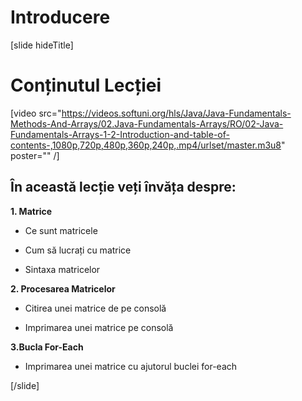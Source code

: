 # Introducere
[slide hideTitle]

# Conținutul Lecției

[video src="https://videos.softuni.org/hls/Java/Java-Fundamentals-Methods-And-Arrays/02.Java-Fundamentals-Arrays/RO/02-Java-Fundamentals-Arrays-1-2-Introduction-and-table-of-contents-,1080p,720p,480p,360p,240p,.mp4/urlset/master.m3u8" poster="" /]


## În această lecție veți învăța despre:

**1. Matrice**

- Ce sunt matricele

- Cum să lucrați cu matrice

- Sintaxa matricelor

**2. Procesarea Matricelor**

- Citirea unei matrice de pe consolă

- Imprimarea unei matrice pe consolă

**3.Bucla For-Each**

- Imprimarea unei matrice cu ajutorul buclei for-each 


[/slide]
